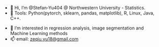 - 👋 Hi, I’m @Stefan-Yu404 @ Northwestern University - Statistics.
- 👀 Tools: Python(pytorch, sklearn, pandas, matplotlib), R, Linux, Java, C++.
<!---
- 🌱 I’m currently hired by UPMC(University of Pittsburgh Medical Center) as Research assistant.
--->
- 💞️ I’m interested in regression analysis, image segmentation and Machine Learning methods
- 📫 email: zeqiu.yu18@gmail.com

<!---
Stefan-Yu404/Stefan-Yu404 is a ✨ special ✨ repository because its `README.md` (this file) appears on your GitHub profile.
You can click the Preview link to take a look at your changes.
--->
